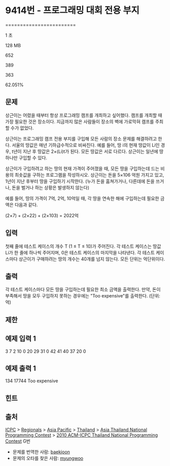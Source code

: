 # 9414번 - 프로그래밍 대회 전용 부지


========================

1 초

128 MB

652

389

363

62.051%

문제
--

상근이는 어렸을 때부터 항상 프로그래밍 캠프를 개최하고 싶어했다. 캠프를 개최할 때 가장 필요한 것은 장소이다. 지금까지 많은 사람들이 장소의 벽에 가로막혀 캠프를 주최할 수가 없었다.

상근이는 프로그래밍 캠프 전용 부지를 구입해 모든 사람의 장소 문제를 해결하려고 한다. 서울의 땅값은 매년 기하급수적으로 비싸진다. 예를 들어, 땅 i의 현재 땅값이 Li인 경우, t년이 지난 후 땅값은 2×(Li)t가 된다. 모든 땅값은 서로 다르다. 상근이는 일년에 땅 하나만 구입할 수 있다.

상근이가 구입하려고 하는 땅의 현재 가격이 주어졌을 때, 모든 땅을 구입하는데 드는 비용의 최솟값을 구하는 프로그램을 작성하시오. 상근이는 돈을 5×106 억원 가지고 있고, 1년이 지난 후부터 땅을 구입하기 시작한다. (누가 돈을 훔쳐가거나, 다른데에 돈을 쓰거나, 돈을 벌거나 하는 상황은 발생하지 않는다)

예를 들어, 땅의 가격이 7억, 2억, 10억일 때, 각 땅을 연속한 해에 구입하는데 필요한 금액은 다음과 같다.

(2×7) + (2×22) + (2×103) = 2022억

입력
--

첫째 줄에 테스트 케이스의 개수 T (1 ≤ T ≤ 10)가 주어진다. 각 테스트 케이스는 땅값 Li가 한 줄에 하나씩 주어지며, 0은 테스트 케이스의 마지막을 나타낸다. 각 테스트 케이스마다 상근이가 구매하려는 땅의 개수는 40개를 넘지 않는다. 모든 단위는 억단위이다.

출력
--

각 테스트 케이스마다 모든 땅을 구입하는데 필요한 최소 금액을 출력한다. 만약, 돈이 부족해서 땅을 모두 구입하지 못하는 경우에는 "Too expensive"를 출력한다. (단위: 억)

제한
--

예제 입력 1
-------

3
7
2
10
0
20
29
31
0
42
41
40
37
20
0

예제 출력 1
-------

134
17744
Too expensive

힌트
--

출처
--

[ICPC](/category/1) > [Regionals](/category/7) > [Asia Pacific](/category/42) > [Thailand](/category/102) > [Asia Thailand National Programming Contest](/category/278) > [2010 ACM-ICPC Thailand National Programming Contest](/category/detail/1164) G번

*   문제를 번역한 사람: [baekjoon](/user/baekjoon)
*   문제의 오타를 찾은 사람: [myungwoo](/user/myungwoo)